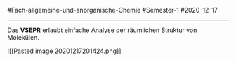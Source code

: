 #Fach-allgemeine-und-anorganische-Chemie  #Semester-1 #2020-12-17

---

Das **VSEPR** erlaubt einfache Analyse der räumlichen Struktur von Molekülen.

![[Pasted image 20201217201424.png]]